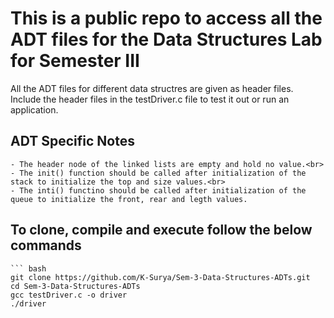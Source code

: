 # This is a public repo to access all the ADT files for the Data Structures Lab for Semester III

All the ADT files for different data structres are given as header files.  
Include the header files in the testDriver.c file to test it out or run an application.

## ADT Specific Notes
    - The header node of the linked lists are empty and hold no value.<br>
    - The init() function should be called after initialization of the stack to initialize the top and size values.<br>
    - The inti() functino should be called after initialization of the queue to initialize the front, rear and legth values.
 

## To clone, compile and execute follow the below commands
    ``` bash 
    git clone https://github.com/K-Surya/Sem-3-Data-Structures-ADTs.git
    cd Sem-3-Data-Structures-ADTs
    gcc testDriver.c -o driver
    ./driver


    
